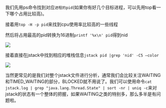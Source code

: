 我们先用ps命令找到对应`进程的pid`(如果你有好几个目标进程，可以先用top看一下哪个占用比较高)。

接着用`top -H -p pid`来找到cpu使用率比较高的一些线程





然后将占用最高的pid转换为16进制`printf '%x\n' pid`得到nid

![](https://youpaiyun.zongqilive.cn/image/20210306175140.png)

接着直接在jstack中找到相应的堆栈信息`jstack pid |grep 'nid' -C5 –color`

![](https://youpaiyun.zongqilive.cn/image/20210306175207.png)

当然更常见的是我们对整个jstack文件进行分析，通常我们会比较关注WAITING和TIMED_WAITING的部分，BLOCKED就不用说了。我们可以使用命令`cat jstack.log | grep "java.lang.Thread.State" | sort -nr | uniq -c`来对jstack的状态有一个整体的把握，如果WAITING之类的特别多，那么多半是有问题啦。

